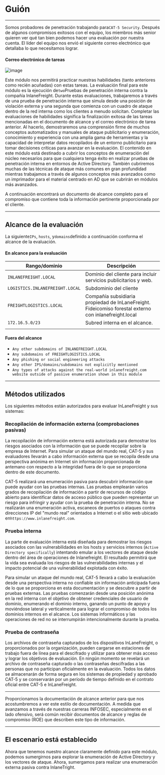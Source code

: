 # Guión

---

Somos probadores de penetración trabajando para`CAT-5 Security`. Después de algunos compromisos exitosos con el equipo, los miembros más senior quieren ver qué tan bien podemos hacer una evaluación por nuestra cuenta. El líder del equipo nos envió el siguiente correo electrónico que detallaba lo que necesitamos lograr.

#### Correo electrónico de tareas

![image](https://academy.hackthebox.com/storage/modules/143/scenario-email.png)

Este módulo nos permitirá practicar nuestras habilidades (tanto anteriores como recién acuñadas) con estas tareas. La evaluación final para este módulo es la ejecución de`two`Pruebas de penetración interna contra la compañía InlaneFreight. Durante estas evaluaciones, trabajaremos a través de una prueba de penetración interna que simula desde una posición de violación externa y una segunda que comienza con un cuadro de ataque dentro de la red interna como los clientes a menudo solicitan. Completar las evaluaciones de habilidades significa la finalización exitosa de las tareas mencionadas en el documento de alcance y el correo electrónico de tarea anterior. Al hacerlo, demostraremos una comprensión firme de muchos conceptos automatizados y manuales de ataque publicitario y enumeración, conocimiento y experiencia con una amplia gama de herramientas y la capacidad de interpretar datos recopilados de un entorno publicitario para tomar decisiones críticas para avanzar en la evaluación. El contenido en este módulo está destinado a cubrir los conceptos de enumeración del núcleo necesarios para que cualquiera tenga éxito en realizar pruebas de penetración interna en entornos de Active Directory. También cubriremos muchas de las técnicas de ataque más comunes en gran profundidad mientras trabajamos a través de algunos conceptos más avanzados como un imprimador para el material centrado en AD que se cubrirán en módulos más avanzados.

A continuación encontrará un documento de alcance completo para el compromiso que contiene toda la información pertinente proporcionada por el cliente.

---

## Alcance de la evaluación

La siguiente`IPs`, `hosts`, y`domains`definido a continuación conforma el alcance de la evaluación.

#### En alcance para la evaluación

|**Rango/dominio**|**Descripción**|
|---|---|
|`INLANEFREIGHT.LOCAL`|Dominio del cliente para incluir servicios publicitarios y web.|
|`LOGISTICS.INLANEFREIGHT.LOCAL`|Subdominio del cliente|
|`FREIGHTLOGISTICS.LOCAL`|Compañía subsidiaria propiedad de InLaneFreight. Fideicomiso forestal externo con inlanefreight.local|
|`172.16.5.0/23`|Subred interna en el alcance.|
|||

#### Fuera del alcance

- `Any other subdomains of INLANEFREIGHT.LOCAL`
- `Any subdomains of FREIGHTLOGISTICS.LOCAL`
- `Any phishing or social engineering attacks`
- `Any other IPS/domains/subdomains not explicitly mentioned`
- `Any types of attacks against the real-world inlanefreight.com website outside of passive enumeration shown in this module`

---

## Métodos utilizados

Los siguientes métodos están autorizados para evaluar InLaneFreight y sus sistemas:

### Recopilación de información externa (comprobaciones pasivas)

La recopilación de información externa está autorizada para demostrar los riesgos asociados con la información que se puede recopilar sobre la empresa de Internet. Para simular un ataque del mundo real, CAT-5 y sus evaluadores llevarán a cabo información externa que se recopila desde una perspectiva anónima en Internet sin información proporcionada de antemano con respecto a la integridad fuera de lo que se proporciona dentro de este documento.

CAT-5 realizará una enumeración pasiva para descubrir información que puede ayudar con las pruebas internas. Las pruebas emplearán varios grados de recopilación de información a partir de recursos de código abierto para identificar datos de acceso público que pueden representar un riesgo para infringir y ayudar con la prueba de penetración interna. No se realizarán una enumeración activa, escaneos de puertos o ataques contra direcciones IP del "mundo real" orientados a Internet o el sitio web ubicado en`https://www.inlanefreight.com`.

### Prueba interna

La parte de evaluación interna está diseñada para demostrar los riesgos asociados con las vulnerabilidades en los hosts y servicios internos (`Active Directory specifically`) intentando emular a los vectores de ataque desde dentro del área de operaciones de Inlanefreight. El resultado permitirá que la vida sea evaluada los riesgos de las vulnerabilidades internas y el impacto potencial de una vulnerabilidad explotada con éxito.

Para simular un ataque del mundo real, CAT-5 llevará a cabo la evaluación desde una perspectiva interna no confiable sin información anticipada fuera de lo que se proporciona en esta documentación y se descubre a partir de pruebas externas. Las pruebas comenzarán desde una posición anónima en la red interna con el objetivo de obtener credenciales de usuario de dominio, enumerando el dominio interno, ganando un punto de apoyo y moviéndose lateral y verticalmente para lograr el compromiso de todos los dominios internos en el alcance. Los sistemas informáticos y las operaciones de red no se interrumpirán intencionalmente durante la prueba.

### Prueba de contraseña

Los archivos de contraseña capturados de los dispositivos InLaneFreight, o proporcionados por la organización, pueden cargarse en estaciones de trabajo fuera de línea para el descifrado y utilizar para obtener más acceso y lograr los objetivos de evaluación. En ningún momento se revelará un archivo de contraseña capturado o las contraseñas descifradas a las personas que no participan oficialmente en la evaluación. Todos los datos se almacenarán de forma segura en los sistemas de propiedad y aprobado CAT-5 y se conservarán por un período de tiempo definido en el contrato oficial entre CAT-5 e InLaneFreight.

---

Proporcionamos la documentación de alcance anterior para que nos acostumbremos a ver este estilo de documentación. A medida que avanzamos a través de nuestras carreras INFOSEC, especialmente en el lado ofensivo, será común recibir documentos de alcance y reglas de compromiso (ROE) que describen este tipo de información.

---

## El escenario está establecido

Ahora que tenemos nuestro alcance claramente definido para este módulo, podemos sumergirnos para explorar la enumeración de Active Directory y los vectores de ataque. Ahora, sumergamos para realizar una enumeración externa pasiva contra InlaneTright.